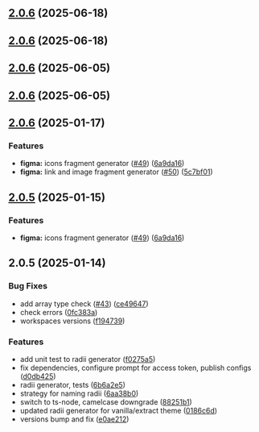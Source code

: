 

## [2.0.6](https://github.com/atls/figma/compare/@atls/figma-theme-radii-generator@2.0.6...@atls/figma-theme-radii-generator@2.0.6) (2025-06-18)






## [2.0.6](https://github.com/atls/figma/compare/@atls/figma-theme-radii-generator@2.0.6...@atls/figma-theme-radii-generator@2.0.6) (2025-06-18)






## [2.0.6](https://github.com/atls/figma/compare/@atls/figma-theme-radii-generator@2.0.6...@atls/figma-theme-radii-generator@2.0.6) (2025-06-05)






## [2.0.6](https://github.com/atls/figma/compare/@atls/figma-theme-radii-generator@2.0.6...@atls/figma-theme-radii-generator@2.0.6) (2025-06-05)






## [2.0.6](https://github.com/atls/figma/compare/@atls/figma-theme-radii-generator@2.0.5...@atls/figma-theme-radii-generator@2.0.6) (2025-01-17)


### Features


* **figma:** icons fragment generator ([#49](https://github.com/atls/figma/issues/49)) ([6a9da16](https://github.com/atls/figma/commit/6a9da16b8312ff8a5ea2cb2d46f506f8927b0e3c))
* **figma:** link and image fragment generator ([#50](https://github.com/atls/figma/issues/50)) ([5c7bf01](https://github.com/atls/figma/commit/5c7bf013046f44d038a763f9ee2d8ad263c2a69f))



## [2.0.5](https://github.com/atls/figma/compare/@atls/figma-theme-radii-generator@2.0.5...@atls/figma-theme-radii-generator@2.0.5) (2025-01-15)

### Features

- **figma:** icons fragment generator ([#49](https://github.com/atls/figma/issues/49)) ([6a9da16](https://github.com/atls/figma/commit/6a9da16b8312ff8a5ea2cb2d46f506f8927b0e3c))

## 2.0.5 (2025-01-14)

### Bug Fixes

- add array type check ([#43](https://github.com/atls/figma/issues/43)) ([ce49647](https://github.com/atls/figma/commit/ce4964798481299934960932549c0da156885d3a))
- check errors ([0fc383a](https://github.com/atls/figma/commit/0fc383ad2de8e24a500bb41b88446a76e39521a8))
- workspaces versions ([f194739](https://github.com/atls/figma/commit/f1947396015b90ce5dbb913549f9ff6bb13059b8))

### Features

- add unit test to radii generator ([f0275a5](https://github.com/atls/figma/commit/f0275a52f88bdafc54a384a854fb84e7de835a06))
- fix dependencies, configure prompt for access token, publish configs ([d0db425](https://github.com/atls/figma/commit/d0db42522e5a90b1da9a81afd633ea1cd59002fa))
- radii generator, tests ([6b6a2e5](https://github.com/atls/figma/commit/6b6a2e50f7701457dc05e3a6e4a612eef0d64c74))
- strategy for naming radii ([6aa38b0](https://github.com/atls/figma/commit/6aa38b0eddac1ae21d03ad44cf2dc13e2ca3524b))
- switch to ts-node, camelcase downgrade ([88251b1](https://github.com/atls/figma/commit/88251b1656f9d21b72a54f797e17a3649d87b540))
- updated radii generator for vanilla/extract theme ([0186c6d](https://github.com/atls/figma/commit/0186c6d0dbf4822c57523aebf9e4891ec9bab09c))
- versions bump and fix ([e0ae212](https://github.com/atls/figma/commit/e0ae2123cfe154812d7050e93e2fb150e1a3c331))
